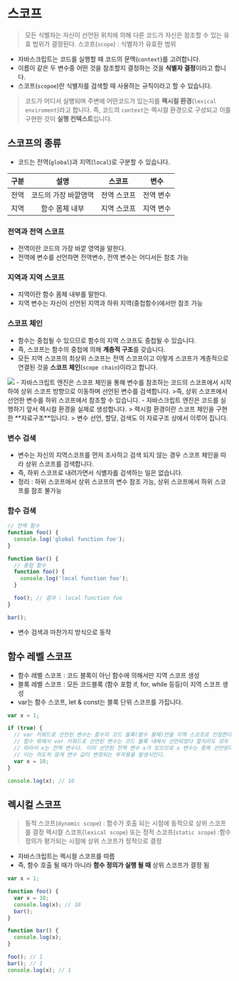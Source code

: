 ﻿# 스코프
> 모든 식별자는 자신이 선언된 위치에 의해 다른 코드가 자신은 참조할 수 있는 유효 범위가 결정된다.
> 스코프(`scope`) : 식별자가 유효한 범위
- 자바스크립트는 코드를 실행할 때 코드의 문맥(`context`)를 고려합니다.
- 이름이 같은 두 변수중 어떤 것을 참조할지 결정하는 것을 **식별자 결정**이라고 합니다.
- 스코프(`scopoe`)란 식별자를 검색할 때 사용하는 규칙이라고 할 수 있습니다.
> 코드가 어디서 실행되며 주변에 어떤코드가 있는지를 **렉시컬 환경**(`lexical enviroment`)라고 합니다. 즉, 코드의 `context`는 렉시컬 환경으로 구성되고 이를 구현한 것이 **실행 컨텍스트**입니다.

## 스코프의 종류
- 코드는 전역(`global`)과 지역(`local`)로 구분할 수 있습니다.

|구분|설명|스코프| 변수|
|:---:|:---:|:---:|:---:|
|전역|코드의 가장 바깥영역|전역 스코프|전역 변수|
|지역|함수 몸체 내부|지역 스코프|지역 변수|

### 전역과 전역 스코프
- 전역이란 코드의 가장 바깥 영역을 말한다.
- 전역에 변수를 선언하면 전역변수, 전역 변수는 어디서든 참조 가능

### 지역과 지역 스코프
- 지역이란 함수 몸체 내부를 말한다.
- 지역 변수는 자신이 선언된 지역과 하위 지역(중첩함수)에서만 참조 가능

### 스코프 체인
- 함수는 중첩될 수 있으므로 함수의 지역 스코프도 중첩될 수 있습니다.
- 즉, 스코프는 함수의 중첩에 의해 **계층적 구조**를 갖습니다.
- 모든 지역 스코프의 최상위 스코프는 전역 스코프이고 이렇게 스코프가 계층적으로 연결된 것을 **스코프 체인**(`scope chain`)이라고 합니다.
<img src="https://media.vlpt.us/images/denmark-choco/post/4790583e-79be-4eda-8cb7-50a21ef64e97/scope.png">
- 자바스크립트 엔진은 스코프 체인을 통해 변수를  참조하는 코드의 스코프에서 시작하여 상위 스코프 방향으로 이동하며 선언된 변수를 검색합니다. 
>즉, 상위 스코프에서 선언한 변수를 하위 스코프에서 참조할 수 있습니다.
- 자바스크립트 엔진은 코드를 실행하기 앞서 렉시컬 환경을 실제로 생성합니다.
> 렉시컬 환경이란 스코프 체인을 구현한 **자료구조**입니다.
> 변수 선언, 할당, 검색도 이 자료구조 상에서 이루어 집니다.

### 변수 검색
- 변수는 자신의 지역스코프를 먼저 조사하고 검색 되지 않는 경우 스코프 체인을 따라 상위 스코프를 검색합니다.
- 즉, 하위 스코프로 내려가면서 식별자를 검색하는 일은 없습니다.
- 정리 : 하위 스코프에서 상위 스코프의 변수 참조 가능, 상위 스코프에서 하위 스코프를 참조 불가능 

### 함수 검색
```js
// 전역 함수
function foo() {
  console.log('global function foo');
}

function bar() {
  // 중첩 함수
  function foo() {
    console.log('local function foo');
  }

  foo(); // 결과 : local function foo
}

bar();
```
- 변수 검색과 마찬가지 방식으로 동작

## 함수 레벨 스코프
- 함수 레벨 스코프 : 코드 블록이 아닌 함수에 의해서만 지역 스코프 생성
- 블록 레벨 스코프 : 모든 코드블록 (함수 포함 if, for, while 등등)이  지역 스코프 생성
-   var는 함수 스코프, let & const는 블록 단위 스코프를 가집니다.
```js
var x = 1;

if (true) {
  // var 키워드로 선언된 변수는 함수의 코드 블록(함수 몸체)만을 지역 스코프로 인정한다.
  // 함수 밖에서 var 키워드로 선언된 변수는 코드 블록 내에서 선언되었다 할지라도 모두 전역 변수다.
  // 따라서 x는 전역 변수다. 이미 선언된 전역 변수 x가 있으므로 x 변수는 중복 선언된다.
  // 이는 의도치 않게 변수 값이 변경되는 부작용을 발생시킨다.
  var x = 10;
}

console.log(x); // 10
```

## 렉시컬 스코프
> 동적 스코프(`dynamic scope`) : 함수가 호출 되는 시점에 동적으로 상위 스코프를 결정
> 렉시컬 스코프(`lexical scope`) 또는 정적 스코프(`static scope`) :함수 정의가 평가되는 시점에 상위 스코프가 정적으로 결정
- 자바스크립트는 렉시컬 스코프를 따름 
- 즉, 함수 호출 될 때가 아니라 **함수 정의가 실행 될 때** 상위 스코프가 결정 됨
```js
var x = 1;

function foo() {
  var x = 10;
  console.log(x); // 10
  bar();
}

function bar() {
  console.log(x);
}

foo(); // 1
bar(); // 1
console.log(x); // 1
```




